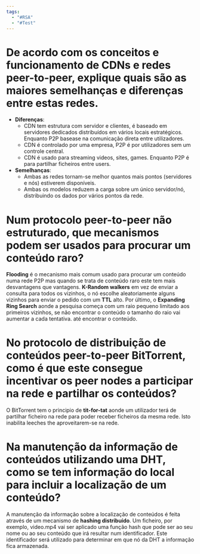 ```yaml
---
tags:
  - "#RSA"
  - "#Test"
---
```


# De acordo com os conceitos e funcionamento de CDNs e redes peer-to-peer, explique quais são as maiores semelhanças e diferenças entre estas redes.

- **Diferenças**:
  - CDN tem estrutura com servidor e clientes, é baseado em servidores dedicados distribuídos em vários locais estratégicos. Enquanto P2P basease na comunicação direta entre utilizadores.
  - CDN é controlado por uma empresa, P2P é por utilizadores sem um controle central.
  - CDN é usado para streaming videos, sites, games. Enquanto P2P é para partilhar ficheiros entre users.
- **Semelhanças**:
  - Ambas as redes tornam-se melhor quantos mais pontos (servidores e nós) estiverem disponíveis.
  - Ambas os modelos reduzem a carga sobre um único servidor/nó, distribuindo os dados por vários pontos da rede.

# Num protocolo peer-to-peer não estruturado, que mecanismos podem ser usados para procurar um conteúdo raro?

**Flooding** é o mecanismo mais comum usado para procurar um conteúdo numa rede P2P mas quando se trata de conteúdo raro este tem mais desvantagens que vantagens. 
**K-Random walkers** em vez de enviar a consulta para todos os vizinhos, o nó escolhe aleatoriamente alguns vizinhos para enviar o pedido com um **TTL** alto. 
Por último, o **Expanding Ring Search** aonde a pesquisa começa com um raio pequeno limitado aos primeiros vizinhos, se não encontrar o conteúdo o tamanho do raio vai aumentar a cada tentativa. até encontrar o conteúdo.

# No protocolo de distribuição de conteúdos peer-to-peer BitTorrent, como é que este consegue incentivar os peer nodes a participar na rede e partilhar os conteúdos?

O BitTorrent tem o principio de **tit-for-tat** aonde um utilizador terá de partilhar ficheiro na rede para poder receber ficheiros da mesma rede. Isto inabilita leeches the aproveitarem-se na rede.

# Na manutenção da informação de conteúdos utilizando uma DHT, como se tem informação do local para incluir a localização de um conteúdo?

A manutenção da informação sobre a localização de conteúdos é feita através de um mecanismo de **hashing distribuído**. Um ficheiro, por exemplo, video.mp4 vai ser aplicado uma função hash que pode ser ao seu nome ou ao seu conteúdo que irá resultar num identificador. Este identificador será utilizado para determinar em que nó da DHT a informação fica armazenada. 